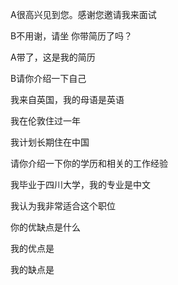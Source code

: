A很高兴见到您。感谢您邀请我来面试

B不用谢，请坐
你带简历了吗？

A带了，这是我的简历

B请你介绍一下自己

我来自英国，我的母语是英语

我在伦敦住过一年

我计划长期住在中国

请你介绍一下你的学历和相关的工作经验

我毕业于四川大学，我的专业是中文

我认为我非常适合这个职位

你的优缺点是什么

我的优点是

我的缺点是
